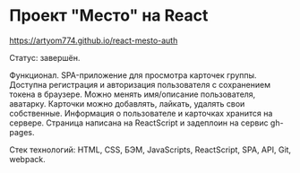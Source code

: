 # **Проект "Место" на React**
https://artyom774.github.io/react-mesto-auth

Статус: завершён.

Функционал. SPA-приложение для просмотра карточек группы. Доступна регистрация и авторизация пользователя с сохранением токена в браузере. Можно менять имя/описание пользователя, аватарку. Карточки можно добавлять, лайкать, удалять свои собственные. Информация о пользователе и карточках хранится на сервере. Страница написана на ReactScript и задеплоин на сервис gh-pages.

Стек технологий: HTML, CSS, БЭМ, JavaScripts, ReactScript, SPA, API, Git, webpack.